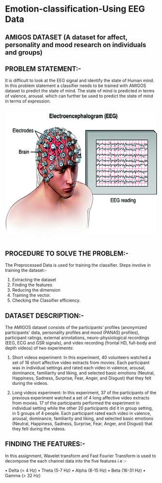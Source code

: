 # Emotion-classification-Using EEG Data
## AMIGOS DATASET (A dataset for affect, personality and mood research on individuals and groups)


## PROBLEM STATEMENT:-

It is difficult to look at the EEG signal and identify the state of Human mind. In this problem statement a classifier needs to be trained with AMIGOS dataset to predict the state of mind. The state of mind is predicted in terms of valence, arousal. which can further be used to predict the state of mind in terms of expression.

<br>
<center>
<img src ="Assets/image.gif"  width=600 height=400>  
</center>
<br>

## PROCEDURE TO SOLVE THE PROBLEM:-

The Preprocessed Data is used for training the classifier.
Steps involve in training the dataset:-

1. Extracting the dataset
2. Finding the features
3. Reducing the dimension
4. Training the vector.
5. Checking the Classifier efficiency.

## DATASET DESCRIPTION:-

The AMIGOS dataset consists of the participants' profiles (anonymized participants' data, personality profiles and mood (PANAS) profiles), participant ratings, external annotations, neuro-physiological recordings (EEG, ECG and GSR signals), and video recording (frontal HD, full-body and depth videos) of two experiments:

1. Short videos experiment: In this experiment, 40 volunteers watched a set of 16 short affective video extracts from movies. Each participant was in individual settings and rated each video in valence, arousal, dominance, familiarity and liking, and selected basic emotions (Neutral, Happiness, Sadness, Surprise, Fear, Anger, and Disgust) that they felt during the videos.

2. Long videos experiment: In this experiment, 37 of the participants of the previous experiment watched a set of 4 long affective video extracts from movies. 17 of the participants performed the experiment in individual setting while the other 20 participants did it in group setting, in 5 groups of 4 people. Each participant rated each video in valence, arousal, dominance, familiarity and liking, and selected basic emotions (Neutral, Happiness, Sadness, Surprise, Fear, Anger, and Disgust) that they felt during the videos.

## FINDING THE FEATURES:-

In this assignment, Wavelet transform and Fast Fourier Transform is used  to decompose the each channel data into the five features i.e :-

• Delta (< 4 Hz)
• Theta (5-7 Hz)
• Alpha (8-15 Hz)
• Beta (16-31 Hz)
• Gamma (> 32 Hz)

<!-- 
### REDUCING THE DIMENSION

The dimension can be reduced using one of the below mention method:-

1. Standard Deviation
2. Mean
3. Variance
4. Median
   But in this assignment Standard Deviation is used because it describe the devaition of each
   EEG Band power density properly given by the equation below. -->


